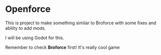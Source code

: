 # Openforce
This is project to make something similar to Broforce with some fixes and ability to add mods.

I will be using Godot for this.

Remember to check **Broforce** first! It's really cool game
